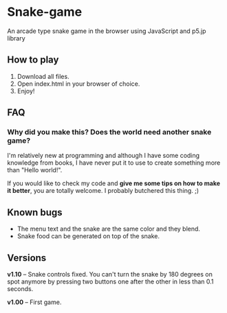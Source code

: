 # Snake-game
An arcade type snake game in the browser using JavaScript and p5.jp library

## How to play
1. Download all files.
2. Open index.html in your browser of choice.
3. Enjoy!

## FAQ
### Why did you make this? Does the world need another snake game?
I'm relatively new at programming and although I have some coding knowledge from books, I have never put it to use to create something more than "Hello world!".

If you would like to check my code and **give me some tips on how to make it better**, you are totally welcome. I probably butchered this thing. ;)

## Known bugs
- The menu text and the snake are the same color and they blend.
- Snake food can be generated on top of the snake.

## Versions
**v1.10** – Snake controls fixed. You can't turn the snake by 180 degrees on spot anymore by pressing two buttons one after the other in less than 0.1 seconds.

**v1.00** – First game.
